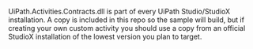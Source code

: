 UiPath.Activities.Contracts.dll is part of every UiPath Studio/StudioX installation. A copy is included in this repo so the sample will build, but if creating your own custom activity you should use a copy from an official StudioX installation of the lowest version you plan to target.